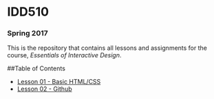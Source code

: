 # IDD510
### Spring 2017

This is the repository that contains all lessons and assignments for the course, _Essentials of Interactive Design_. 

##Table of Contents

* [Lesson 01 - Basic HTML/CSS](/Lessons/Lesson01/Lesson01.md)
* [Lesson 02 - Github](/Lessons/Lesson02.md)

